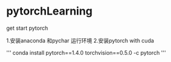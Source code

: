 # pytorchLearning
get start pytorch

1.安装anaconda 和pychar 运行环境
2.安装pytorch with cuda 

'''
conda install pytorch==1.4.0 torchvision==0.5.0 -c pytorch
'''
